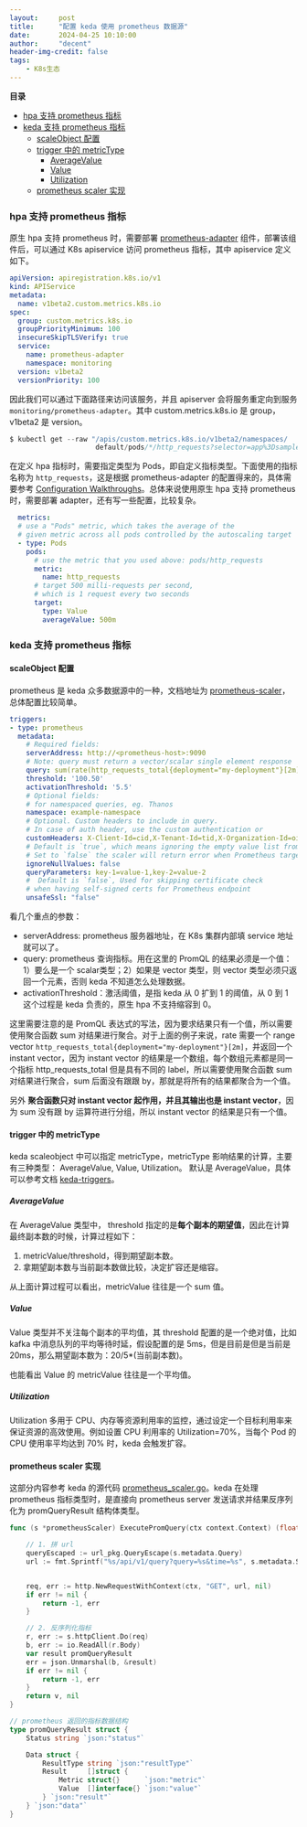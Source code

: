 ```yaml
---
layout:     post
title:      "配置 keda 使用 prometheus 数据源"
date:       2024-04-25 10:10:00
author:     "decent"
header-img-credit: false
tags:
    - K8s生态
---
```


**目录**
- [hpa 支持 prometheus 指标](#hpa-支持-prometheus-指标)
- [keda 支持 prometheus 指标](#keda-支持-prometheus-指标)
  - [scaleObject 配置](#scaleobject-配置)
  - [trigger 中的 metricType](#trigger-中的-metrictype)
    - [AverageValue](#averagevalue)
    - [Value](#value)
    - [Utilization](#utilization)
  - [prometheus scaler 实现](#prometheus-scaler-实现)

### hpa 支持 prometheus 指标
原生 hpa 支持 prometheus 时，需要部署 [prometheus-adapter](https://github.com/kubernetes-sigs/prometheus-adapter/blob/master/docs/walkthrough.md) 组件，部署该组件后，可以通过 K8s apiservice 访问 prometheus 指标，其中 apiservice 定义如下。
```yaml
apiVersion: apiregistration.k8s.io/v1
kind: APIService
metadata:
  name: v1beta2.custom.metrics.k8s.io
spec:
  group: custom.metrics.k8s.io
  groupPriorityMinimum: 100
  insecureSkipTLSVerify: true
  service:
    name: prometheus-adapter
    namespace: monitoring
  version: v1beta2
  versionPriority: 100
```
因此我们可以通过下面路径来访问该服务，并且 apiserver 会将服务重定向到服务 `monitoring/prometheus-adapter`。其中 custom.metrics.k8s.io 是 group，v1beta2 是 version。
```s
$ kubectl get --raw "/apis/custom.metrics.k8s.io/v1beta2/namespaces/
                     default/pods/*/http_requests?selector=app%3Dsample-app"
```
在定义 hpa 指标时，需要指定类型为 Pods，即自定义指标类型。下面使用的指标名称为 `http_requests`，这是根据 prometheus-adapter 的配置得来的，具体需要参考 [Configuration Walkthroughs](https://github.com/kubernetes-sigs/prometheus-adapter/blob/master/docs/config-walkthrough.md)。总体来说使用原生 hpa 支持 prometheus 时，需要部署 adapter，还有写一些配置，比较复杂。
```yaml
  metrics:
  # use a "Pods" metric, which takes the average of the
  # given metric across all pods controlled by the autoscaling target
  - type: Pods
    pods:
      # use the metric that you used above: pods/http_requests
      metric:
        name: http_requests
      # target 500 milli-requests per second,
      # which is 1 request every two seconds
      target:
        type: Value
        averageValue: 500m
```

### keda 支持 prometheus 指标
#### scaleObject 配置
prometheus 是 keda 众多数据源中的一种，文档地址为 [prometheus-scaler](https://keda.sh/docs/2.15/scalers/prometheus/)，总体配置比较简单。
```yaml
triggers:
- type: prometheus
  metadata:
    # Required fields:
    serverAddress: http://<prometheus-host>:9090
    # Note: query must return a vector/scalar single element response
    query: sum(rate(http_requests_total{deployment="my-deployment"}[2m])) 
    threshold: '100.50'
    activationThreshold: '5.5'
    # Optional fields:
    # for namespaced queries, eg. Thanos
    namespace: example-namespace  
    # Optional. Custom headers to include in query. 
    # In case of auth header, use the custom authentication or 
    customHeaders: X-Client-Id=cid,X-Tenant-Id=tid,X-Organization-Id=oid relevant authModes.
    # Default is `true`, which means ignoring the empty value list from Prometheus. 
    # Set to `false` the scaler will return error when Prometheus target is lost
    ignoreNullValues: false 
    queryParameters: key-1=value-1,key-2=value-2
    #  Default is `false`, Used for skipping certificate check 
    # when having self-signed certs for Prometheus endpoint 
    unsafeSsl: "false"    
```
看几个重点的参数：
* serverAddress: prometheus 服务器地址，在 K8s 集群内部填 service 地址就可以了。
* query: prometheus 查询指标。用在这里的 PromQL 的结果必须是一个值：1）要么是一个 scalar类型；2）如果是 vector 类型，则 vector 类型必须只返回一个元素，否则 keda 不知道怎么处理数据。
* activationThreshold：激活阈值，是指 keda 从 0 扩到 1 的阈值，从 0 到 1 这个过程是 keda 负责的，原生 hpa 不支持缩容到 0。

这里需要注意的是 PromQL 表达式的写法，因为要求结果只有一个值，所以需要使用聚合函数 sum 对结果进行聚合。对于上面的例子来说，rate 需要一个 range vector `http_requests_total{deployment="my-deployment"}[2m]`，并返回一个 instant vector，因为 instant vector 的结果是一个数组，每个数组元素都是同一个指标 http_requests_total 但是具有不同的 label，所以需要使用聚合函数 sum 对结果进行聚合，sum 后面没有跟跟 by，那就是将所有的结果都聚合为一个值。

另外 **聚合函数只对 instant vector 起作用，并且其输出也是 instant vector**，因为 sum 没有跟 by 运算符进行分组，所以 instant vector 的结果是只有一个值。

#### trigger 中的 metricType
keda scaleobject 中可以指定 metricType，metricType 影响结果的计算，主要有三种类型： AverageValue, Value, Utilization。 默认是 AverageValue，具体可以参考文档 [keda-triggers](https://keda.sh/docs/2.15/reference/scaledobject-spec/#triggers)。

##### AverageValue
在 AverageValue 类型中， threshold 指定的是**每个副本的期望值**，因此在计算最终副本数的时候，计算过程如下：
1. metricValue/threshold，得到期望副本数。
2. 拿期望副本数与当前副本数做比较，决定扩容还是缩容。

从上面计算过程可以看出，metricValue 往往是一个 sum 值。

##### Value
Value 类型并不关注每个副本的平均值，其 threshold 配置的是一个绝对值，比如 kafka 中消息队列的平均等待时延，假设配置的是 5ms，但是目前是但是当前是 20ms，那么期望副本数为：20/5*(当前副本数)。

也能看出 Value 的 metricValue 往往是一个平均值。

##### Utilization
Utilization 多用于 CPU、内存等资源利用率的监控，通过设定一个目标利用率来保证资源的高效使用。例如设置 CPU 利用率的 Utilization=70%，当每个 Pod 的 CPU 使用率平均达到 70% 时，keda 会触发扩容。

#### prometheus scaler 实现
这部分内容参考 keda 的源代码 [prometheus_scaler.go](https://github.com/kedacore/keda/blob/main/pkg/scalers/prometheus_scaler.go)。keda 在处理 prometheus 指标类型时，是直接向 prometheus server 发送请求并结果反序列化为 promQueryResult 结构体类型。
```go
func (s *prometheusScaler) ExecutePromQuery(ctx context.Context) (float64, error) {

	// 1. 拼 url
	queryEscaped := url_pkg.QueryEscape(s.metadata.Query)
	url := fmt.Sprintf("%s/api/v1/query?query=%s&time=%s", s.metadata.ServerAddress, queryEscaped, t)


	req, err := http.NewRequestWithContext(ctx, "GET", url, nil)
	if err != nil {
		return -1, err
	}

	// 2. 反序列化指标
	r, err := s.httpClient.Do(req)
	b, err := io.ReadAll(r.Body)
	var result promQueryResult
	err = json.Unmarshal(b, &result)
	if err != nil {
		return -1, err
	}
	return v, nil
}

// prometheus 返回的指标数据结构
type promQueryResult struct {
	Status string `json:"status"`

	Data struct {
		ResultType string `json:"resultType"`
		Result     []struct {
			Metric struct{}      `json:"metric"`
			Value  []interface{} `json:"value"`
		} `json:"result"`
	} `json:"data"`
}
```